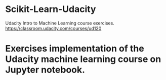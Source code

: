 # Scikit-Learn-Udacity
Udacity Intro to Machine Learning course exercises. https://classroom.udacity.com/courses/ud120


# Exercises implementation of the Udacity machine learning course on Jupyter notebook.  

